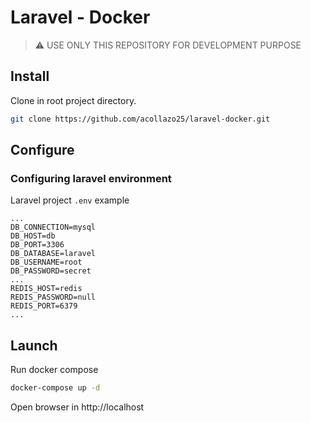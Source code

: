 # Laravel - Docker

> ⚠ USE ONLY THIS REPOSITORY FOR DEVELOPMENT PURPOSE

## Install
Clone in root project directory.
```bash
git clone https://github.com/acollazo25/laravel-docker.git
```

## Configure

### Configuring laravel environment
Laravel project `.env` example
```dotenv
...
DB_CONNECTION=mysql
DB_HOST=db
DB_PORT=3306
DB_DATABASE=laravel
DB_USERNAME=root
DB_PASSWORD=secret
...
REDIS_HOST=redis
REDIS_PASSWORD=null
REDIS_PORT=6379
...
```

## Launch
Run docker compose
```bash
docker-compose up -d
```
Open browser in http://localhost
